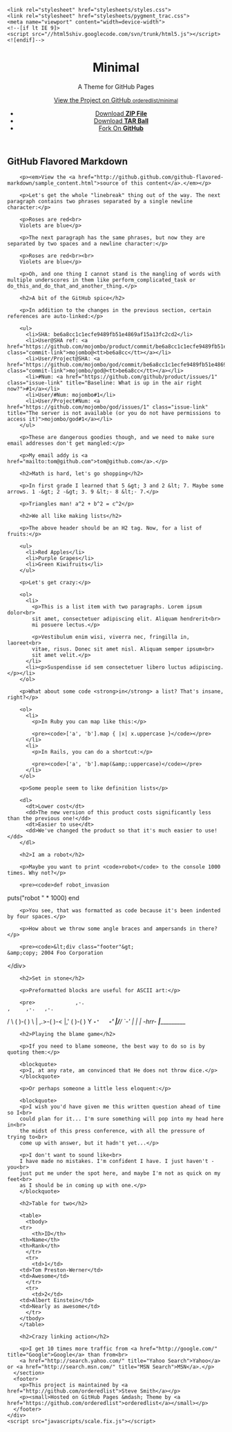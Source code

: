 <!doctype html>
<html>
  <head>
    <meta charset="utf-8">
    <meta http-equiv="X-UA-Compatible" content="chrome=1">
    <title>Minimal by Steve Smith</title>

    <link rel="stylesheet" href="stylesheets/styles.css">
    <link rel="stylesheet" href="stylesheets/pygment_trac.css">
    <meta name="viewport" content="width=device-width">
    <!--[if lt IE 9]>
    <script src="//html5shiv.googlecode.com/svn/trunk/html5.js"></script>
    <![endif]-->
  </head>
  <body>
    <div class="wrapper">
      <header>
        <h1>Minimal</h1>
        <p>A Theme for GitHub Pages</p>
        <p class="view"><a href="http://github.com/orderedlist/minimal">View the Project on GitHub <small>orderedlist/minimal</small></a></p>
        <ul>
          <li><a href="https://github.com/orderedlist/minimal/zipball/master">Download <strong>ZIP File</strong></a></li>
          <li><a href="https://github.com/orderedlist/minimal/tarball/master">Download <strong>TAR Ball</strong></a></li>
          <li><a href="http://github.com/orderedlist/minimal">Fork On <strong>GitHub</strong></a></li>
        </ul>
      </header>
      <section>
        <h1>GitHub Flavored Markdown</h1>

        <p><em>View the <a href="http://github.github.com/github-flavored-markdown/sample_content.html">source of this content</a>.</em></p>

        <p>Let's get the whole "linebreak" thing out of the way. The next paragraph contains two phrases separated by a single newline character:</p>

        <p>Roses are red<br>
        Violets are blue</p>

        <p>The next paragraph has the same phrases, but now they are separated by two spaces and a newline character:</p>

        <p>Roses are red<br><br>
        Violets are blue</p>

        <p>Oh, and one thing I cannot stand is the mangling of words with multiple underscores in them like perform_complicated_task or do_this_and_do_that_and_another_thing.</p>

        <h2>A bit of the GitHub spice</h2>

        <p>In addition to the changes in the previous section, certain references are auto-linked:</p>

        <ul>
          <li>SHA: be6a8cc1c1ecfe9489fb51e4869af15a13fc2cd2</li>
          <li>User@SHA ref: <a href="https://github.com/mojombo/product/commit/be6a8cc1c1ecfe9489fb51e4869af15a13fc2cd2" class="commit-link">mojombo@<tt>be6a8cc</tt></a></li>
          <li>User/Project@SHA: <a href="https://github.com/mojombo/god/commit/be6a8cc1c1ecfe9489fb51e4869af15a13fc2cd2" class="commit-link">mojombo/god@<tt>be6a8cc</tt></a></li>
          <li>#Num: <a href="https://github.com/github/product/issues/1" class="issue-link" title="Baseline: What is up in the air right now?">#1</a></li>
          <li>User/#Num: mojombo#1</li>
          <li>User/Project#Num: <a href="https://github.com/mojombo/god/issues/1" class="issue-link" title="The server is not available (or you do not have permissions to access it)">mojombo/god#1</a></li>
        </ul>

        <p>These are dangerous goodies though, and we need to make sure email addresses don't get mangled:</p>

        <p>My email addy is <a href="mailto:tom@github.com">tom@github.com</a>.</p>

        <h2>Math is hard, let's go shopping</h2>

        <p>In first grade I learned that 5 &gt; 3 and 2 &lt; 7. Maybe some arrows. 1 -&gt; 2 -&gt; 3. 9 &lt;- 8 &lt;- 7.</p>

        <p>Triangles man! a^2 + b^2 = c^2</p>

        <h2>We all like making lists</h2>

        <p>The above header should be an H2 tag. Now, for a list of fruits:</p>

        <ul>
          <li>Red Apples</li>
          <li>Purple Grapes</li>
          <li>Green Kiwifruits</li>
        </ul>

        <p>Let's get crazy:</p>

        <ol>
          <li>
            <p>This is a list item with two paragraphs. Lorem ipsum dolor<br>
            sit amet, consectetuer adipiscing elit. Aliquam hendrerit<br>
            mi posuere lectus.</p>

            <p>Vestibulum enim wisi, viverra nec, fringilla in, laoreet<br>
            vitae, risus. Donec sit amet nisl. Aliquam semper ipsum<br>
            sit amet velit.</p>
          </li>
          <li><p>Suspendisse id sem consectetuer libero luctus adipiscing.</p></li>
        </ol>

        <p>What about some code <strong>in</strong> a list? That's insane, right?</p>

        <ol>
          <li>
            <p>In Ruby you can map like this:</p>

            <pre><code>['a', 'b'].map { |x| x.uppercase }</code></pre>
          </li>
          <li>
            <p>In Rails, you can do a shortcut:</p>

            <pre><code>['a', 'b'].map(&amp;:uppercase)</code></pre>
          </li>
        </ol>

        <p>Some people seem to like definition lists</p>

        <dl>
          <dt>Lower cost</dt>
          <dd>The new version of this product costs significantly less than the previous one!</dd>
          <dt>Easier to use</dt>
          <dd>We've changed the product so that it's much easier to use!</dd>
        </dl>

        <h2>I am a robot</h2>

        <p>Maybe you want to print <code>robot</code> to the console 1000 times. Why not?</p>

        <pre><code>def robot_invasion
  puts("robot " * 1000)
end
</code></pre>

        <p>You see, that was formatted as code because it's been indented by four spaces.</p>

        <p>How about we throw some angle braces and ampersands in there?</p>

        <pre><code>&lt;div class="footer"&gt;
    &amp;copy; 2004 Foo Corporation
&lt;/div&gt;
</code></pre>

        <h2>Set in stone</h2>

        <p>Preformatted blocks are useful for ASCII art:</p>

        <pre>             ,-.
    ,     ,-.   ,-.
   / \   (   )-(   )
   \ |  ,.&gt;-(   )-&lt;
    \|,' (   )-(   )
     Y ___`-'   `-'
     |/__/   `-'
     |
     |
     |    -hrr-
  ___|_____________
</pre>

        <h2>Playing the blame game</h2>

        <p>If you need to blame someone, the best way to do so is by quoting them:</p>

        <blockquote>
        <p>I, at any rate, am convinced that He does not throw dice.</p>
        </blockquote>

        <p>Or perhaps someone a little less eloquent:</p>

        <blockquote>
        <p>I wish you'd have given me this written question ahead of time so I<br>
        could plan for it... I'm sure something will pop into my head here in<br>
        the midst of this press conference, with all the pressure of trying to<br>
        come up with answer, but it hadn't yet...</p>

        <p>I don't want to sound like<br>
        I have made no mistakes. I'm confident I have. I just haven't - you<br>
        just put me under the spot here, and maybe I'm not as quick on my feet<br>
        as I should be in coming up with one.</p>
        </blockquote>

        <h2>Table for two</h2>

        <table>
          <tbody>
        <tr>
            <th>ID</th>
        <th>Name</th>
        <th>Rank</th>
          </tr>
          <tr>
            <td>1</td>
        <td>Tom Preston-Werner</td>
        <td>Awesome</td>
          </tr>
          <tr>
            <td>2</td>
        <td>Albert Einstein</td>
        <td>Nearly as awesome</td>
          </tr>
        </tbody>
        </table>

        <h2>Crazy linking action</h2>

        <p>I get 10 times more traffic from <a href="http://google.com/" title="Google">Google</a> than from<br>
        <a href="http://search.yahoo.com/" title="Yahoo Search">Yahoo</a> or <a href="http://search.msn.com/" title="MSN Search">MSN</a>.</p>
      </section>
      <footer>
        <p>This project is maintained by <a href="http://github.com/orderedlist">Steve Smith</a></p>
        <p><small>Hosted on GitHub Pages &mdash; Theme by <a href="https://github.com/orderedlist">orderedlist</a></small></p>
      </footer>
    </div>
    <script src="javascripts/scale.fix.js"></script>
  </body>
</html>








